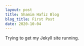 ```yaml
---
layout: post
title: Shamim Hafiz Blog
blog_title: First Post
date: 2020-10-04
---
```


Trying to get my Jekyll site running.
